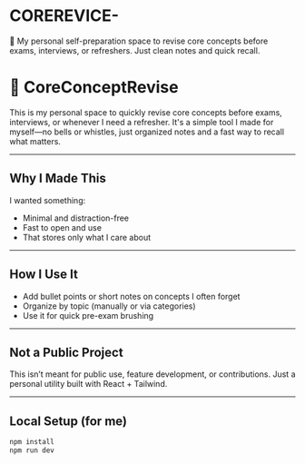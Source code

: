 # COREREVICE-
🧠 My personal self-preparation space to revise core concepts before exams, interviews, or refreshers. Just clean notes and quick recall.
# 🧠 CoreConceptRevise

This is my personal space to quickly revise core concepts before exams, interviews, or whenever I need a refresher. It's a simple tool I made for myself—no bells or whistles, just organized notes and a fast way to recall what matters.

---

## Why I Made This

I wanted something:
- Minimal and distraction-free
- Fast to open and use
- That stores only what I care about

---

## How I Use It

- Add bullet points or short notes on concepts I often forget
- Organize by topic (manually or via categories)
- Use it for quick pre-exam brushing

---

## Not a Public Project

This isn’t meant for public use, feature development, or contributions. Just a personal utility built with React + Tailwind.

---

## Local Setup (for me)

```bash
npm install
npm run dev

